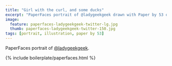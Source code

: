 ```yaml
---
title: "Girl with the curl, and some ducks"
excerpt: "PaperFaces portrait of @ladygeekgeek drawn with Paper by 53 on an iPad."
image: 
  feature: paperfaces-ladygeekgeek-twitter-lg.jpg
  thumb: paperfaces-ladygeekgeek-twitter-150.jpg
tags: [portrait, illustration, paper by 53]
---
```


PaperFaces portrait of [@ladygeekgeek](http://twitter.com/ladygeekgeek).

{% include boilerplate/paperfaces.html %}